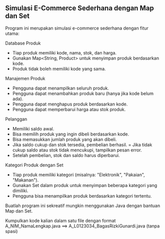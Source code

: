 ## Simulasi E-Commerce Sederhana dengan Map dan Set

Program ini merupakan simulasi e-commerce sederhana dengan fitur utama:

Database Produk
- Tiap produk memiliki kode, nama, stok, dan harga.
- Gunakan Map<String, Product> untuk menyimpan produk berdasarkan kode.
- Produk tidak boleh memiliki kode yang sama.

Manajemen Produk
- Pengguna dapat menampilkan seluruh produk.
- Pengguna dapat menambahkan produk baru (hanya jika kode belum ada).
- Pengguna dapat menghapus produk berdasarkan kode.
- Pengguna dapat memperbarui harga atau stok produk.

Pelanggan
- Memiliki saldo awal.
- Bisa memilih produk yang ingin dibeli berdasarkan kode.
- Bisa memasukkan jumlah produk yang akan dibeli.
- Jika saldo cukup dan stok tersedia, pembelian berhasil.
= Jika tidak cukup saldo atau stok tidak mencukupi, tampilkan pesan error.
- Setelah pembelian, stok dan saldo harus diperbarui.

Kategori Produk dengan Set
- Tiap produk memiliki kategori (misalnya: "Elektronik", "Pakaian", "Makanan").
- Gunakan Set<String> dalam produk untuk menyimpan beberapa kategori yang dimiliki.
- Pengguna bisa menampilkan produk berdasarkan kategori tertentu.

Buatlah program ini sekreatif mungkin menggunakan Java dengan bantuan Map dan Set.

Kumpulkan kode kalian dalam satu file dengan format A_NIM_NamaLengkap.java ==> A_L0123034_BagasRizkiGunardi.java (tanpa spasi)
